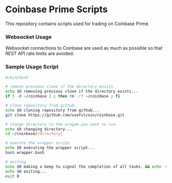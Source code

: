 # Coinbase Prime Scripts

This repository contains scripts used for trading on Coinbase Prime.

### Websocket Usage

Websocket connections to Coinbase are used as much as possible so that REST API rate limits are avoided.

### Sample Usage Script

```sh
#/bin/bash

# remove previous clone if the directory exists.
echo $0 removing previous clone if the directory exists... 
if [ -d ~/coinbase ] ; then rm -rf ~/coinbase ; fi

# clone repository from github.
echo $0 cloning repository from github... 
git clone https://github.com/usefulcoin/coinbase.git

# change directory to the progam you want to run.
echo $0 changing directory... 
cd ~/coinbase/[directory]

# execute the wrapper script.
echo $0 executing the wrapper script... 
bash wrapper.bash

# exiting
echo $0 making a beep to signal the completion of all tasks. && echo -en "\a" 
echo $0 exiting... 
exit 0
```
